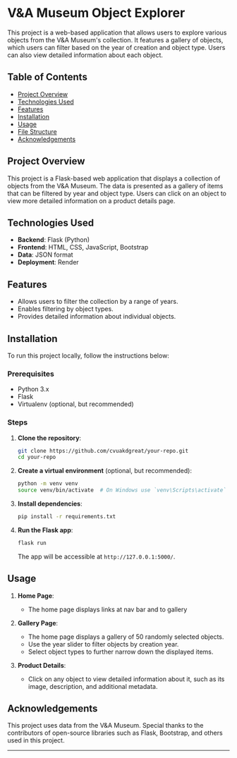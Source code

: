 
# V&A Museum Object Explorer

This project is a web-based application that allows users to explore various objects from the V&A Museum's collection. It features a gallery of objects, which users can filter based on the year of creation and object type. Users can also view detailed information about each object.

## Table of Contents
- [Project Overview](#project-overview)
- [Technologies Used](#technologies-used)
- [Features](#features)
- [Installation](#installation)
- [Usage](#usage)
- [File Structure](#file-structure)
- [Acknowledgements](#acknowledgements)

## Project Overview
This project is a Flask-based web application that displays a collection of objects from the V&A Museum. The data is presented as a gallery of items that can be filtered by year and object type. Users can click on an object to view more detailed information on a product details page.

## Technologies Used
- **Backend**: Flask (Python)
- **Frontend**: HTML, CSS, JavaScript, Bootstrap
- **Data**: JSON format
- **Deployment**:  Render
  
## Features
- Allows users to filter the collection by a range of years.
- Enables filtering by object types.
- Provides detailed information about individual objects.
  
## Installation

To run this project locally, follow the instructions below:

### Prerequisites
- Python 3.x
- Flask
- Virtualenv (optional, but recommended)

### Steps
1. **Clone the repository**:
    ```bash
    git clone https://github.com/cvuakdgreat/your-repo.git
    cd your-repo
    ```

2. **Create a virtual environment** (optional, but recommended):
    ```bash
    python -m venv venv
    source venv/bin/activate  # On Windows use `venv\Scripts\activate`
    ```

3. **Install dependencies**:
    ```bash
    pip install -r requirements.txt
    ```

4. **Run the Flask app**:
    ```bash
    flask run
    ```
    The app will be accessible at `http://127.0.0.1:5000/`.

## Usage

1. **Home Page**:
   - The home page displays links at nav bar and to gallery


2. **Gallery Page**:
	- The home page displays a gallery of 50 randomly selected objects.
	- Use the year slider to filter objects by creation year.
	- Select object types to further narrow down the displayed items.


3. **Product Details**:
   - Click on any object to view detailed information about it, such as its image, description, and additional metadata.



## Acknowledgements

This project uses data from the V&A Museum. Special thanks to the contributors of open-source libraries such as Flask, Bootstrap, and others used in this project.

---